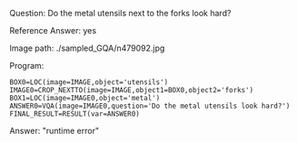 Question: Do the metal utensils next to the forks look hard?

Reference Answer: yes

Image path: ./sampled_GQA/n479092.jpg

Program:

```
BOX0=LOC(image=IMAGE,object='utensils')
IMAGE0=CROP_NEXTTO(image=IMAGE,object1=BOX0,object2='forks')
BOX1=LOC(image=IMAGE0,object='metal')
ANSWER0=VQA(image=IMAGE0,question='Do the metal utensils look hard?')
FINAL_RESULT=RESULT(var=ANSWER0)
```
Answer: "runtime error"

